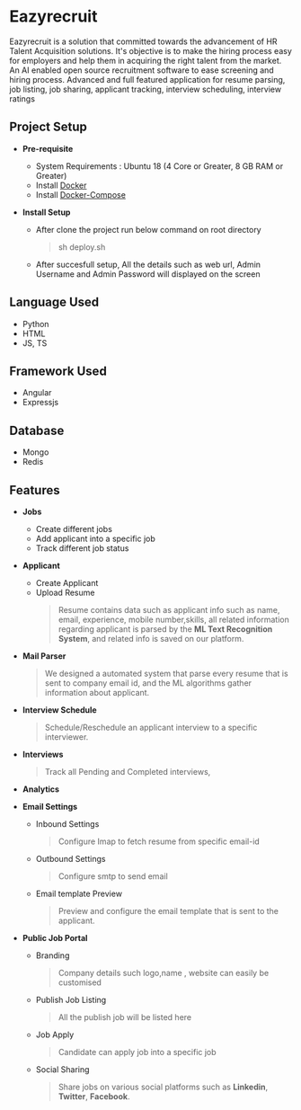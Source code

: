 # Eazyrecruit
Eazyrecruit is a solution that committed towards the advancement of HR Talent Acquisition solutions. It's objective is to make the hiring process easy for employers and help them in acquiring the right talent from the market.
An AI enabled open source recruitment software to ease screening and hiring process.
Advanced and full featured application for resume parsing, job listing, job sharing, applicant tracking, interview scheduling, interview ratings

## Project Setup
 - **Pre-requisite**
 	* System Requirements : Ubuntu 18 (4 Core or Greater, 8 GB RAM or Greater)
	* Install [Docker](https://docs.docker.com/engine/install/ubuntu/) 
	* Install [Docker-Compose](https://docs.docker.com/compose/install/)
	
 - **Install Setup**
 	* After clone the project run below command on root directory
		> sh deploy.sh
	* After succesfull setup, All the details such as web url, Admin Username and Admin Password will displayed on the screen					
      
## Language Used
* Python
* HTML
* JS, TS
## Framework Used
* Angular
* Expressjs
## Database
* Mongo
* Redis
## Features
 - **Jobs**
	* Create different jobs
	* Add applicant into a specific job
	* Track different job status
 - **Applicant**
	
	* Create Applicant
	* Upload Resume
		> Resume contains data such as applicant info such as name, email, experience, mobile number,skills, all related information regarding applicant  is parsed by the **ML Text Recognition System**, and  related info is saved on our platform.
 - **Mail Parser**
	> We designed a automated system that parse every resume that is sent to company email id, and the ML algorithms gather information about applicant.
 - **Interview Schedule**
	 >Schedule/Reschedule an applicant interview to a specific interviewer.
 - **Interviews**
	>Track all Pending and Completed interviews,
- **Analytics**
	>
 - **Email Settings**
	* Inbound Settings
		> Configure Imap to fetch  resume from specific email-id
	
	* Outbound Settings
		> Configure smtp to send email
	
	* Email template Preview
		> Preview and configure the email template that is sent to the applicant.
- **Public Job Portal**
	* Branding
		>Company details such logo,name , website can easily be customised
	
	* Publish Job Listing
		>All the publish job will be listed here
	
	* Job Apply
		>Candidate can apply job into a specific job
	
	* Social Sharing
		>Share jobs on various social platforms such as **Linkedin**, **Twitter**, **Facebook**.
